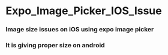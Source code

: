 # Expo_Image_Picker_IOS_Issue
### Image size issues on iOS using expo image picker
### It is giving proper size on android
